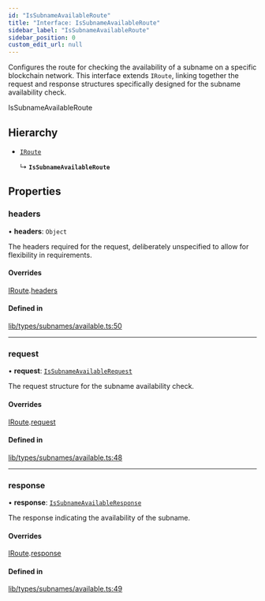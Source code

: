 ```yaml
---
id: "IsSubnameAvailableRoute"
title: "Interface: IsSubnameAvailableRoute"
sidebar_label: "IsSubnameAvailableRoute"
sidebar_position: 0
custom_edit_url: null
---
```


Configures the route for checking the availability of a subname on a specific blockchain network.
This interface extends `IRoute`, linking together the request and response structures specifically
designed for the subname availability check.

 IsSubnameAvailableRoute

## Hierarchy

- [`IRoute`](IRoute.md)

  ↳ **`IsSubnameAvailableRoute`**

## Properties

### headers

• **headers**: `Object`

The headers required for the request, deliberately unspecified
                                           to allow for flexibility in requirements.

#### Overrides

[IRoute](IRoute.md).[headers](IRoute.md#headers)

#### Defined in

[lib/types/subnames/available.ts:50](https://github.com/JustaName-id/JustaName-sdk/blob/4ff9084/packages/@justaname.id/sdk/src/lib/types/subnames/available.ts#L50)

___

### request

• **request**: [`IsSubnameAvailableRequest`](IsSubnameAvailableRequest.md)

The request structure for the subname availability check.

#### Overrides

[IRoute](IRoute.md).[request](IRoute.md#request)

#### Defined in

[lib/types/subnames/available.ts:48](https://github.com/JustaName-id/JustaName-sdk/blob/4ff9084/packages/@justaname.id/sdk/src/lib/types/subnames/available.ts#L48)

___

### response

• **response**: [`IsSubnameAvailableResponse`](IsSubnameAvailableResponse.md)

The response indicating the availability of the subname.

#### Overrides

[IRoute](IRoute.md).[response](IRoute.md#response)

#### Defined in

[lib/types/subnames/available.ts:49](https://github.com/JustaName-id/JustaName-sdk/blob/4ff9084/packages/@justaname.id/sdk/src/lib/types/subnames/available.ts#L49)
